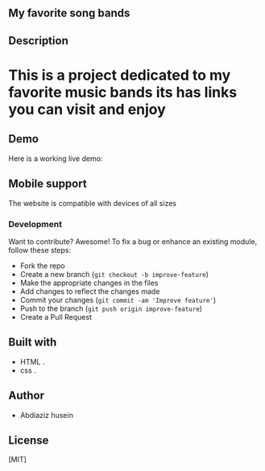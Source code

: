 ## My favorite song bands
## Description
# This is a  project dedicated to my favorite music bands its has links you can visit and enjoy


## Demo
Here is a working live demo:


## Mobile support
The  website is compatible with devices of all sizes 

### Development
Want to contribute? Awesome!
To fix a bug or enhance an existing module, follow these steps:
- Fork the repo
- Create a new branch (`git checkout -b improve-feature`)
- Make the appropriate changes in the files
- Add changes to reflect the changes made
- Commit your changes (`git commit -am 'Improve feature'`)
- Push to the branch (`git push origin improve-feature`)
- Create a Pull Request


## Built with
-  HTML .
-  css .

## Author
- Abdiaziz husein

## License
[MIT]









